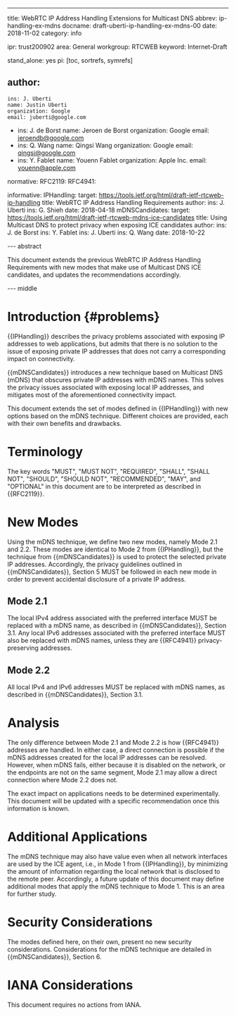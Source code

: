 ---
title: WebRTC IP Address Handling Extensions for Multicast DNS
abbrev: ip-handling-ex-mdns
docname: draft-uberti-ip-handling-ex-mdns-00
date: 2018-11-02
category: info

ipr: trust200902
area: General
workgroup: RTCWEB
keyword: Internet-Draft

stand_alone: yes
pi: [toc, sortrefs, symrefs]

author:
 -
    ins: J. Uberti
    name: Justin Uberti
    organization: Google
    email: juberti@google.com
 -
    ins: J. de Borst
    name: Jeroen de Borst
    organization: Google
    email: jeroendb@google.com
 -
    ins: Q. Wang
    name: Qingsi Wang
    organization: Google
    email: qingsi@google.com
 -
    ins: Y. Fablet
    name: Youenn Fablet
    organization: Apple Inc.
    email: youenn@apple.com

normative:
  RFC2119:
  RFC4941:

informative:
  IPHandling:
    target: https://tools.ietf.org/html/draft-ietf-rtcweb-ip-handling
    title:  WebRTC IP Address Handling Requirements
    author:
      ins: J. Uberti
      ins: G. Shieh
    date: 2018-04-18
  mDNSCandidates:
    target: https://tools.ietf.org/html/draft-ietf-rtcweb-mdns-ice-candidates
    title:  Using Multicast DNS to protect privacy when exposing ICE candidates
    author:
      ins: J. de Borst
      ins: Y. Fablet
      ins: J. Uberti
      ins: Q. Wang
    date: 2018-10-22

--- abstract

This document extends the previous WebRTC IP Address Handling Requirements
with new modes that make use of Multicast DNS ICE candidates, and updates
the recommendations accordingly.

--- middle

Introduction {#problems}
============

{{IPHandling}} describes the privacy problems associated with exposing IP
addresses to web applications, but admits that there is no solution to the issue
of exposing private IP addresses that does not carry a corresponding
impact on connectivity.

{{mDNSCandidates}} introduces a new technique based on Multicast DNS (mDNS) that
obscures private IP addresses with mDNS names. This solves the privacy issues
associated with exposing local IP addresses, and mitigates most of the
aforementioned connectivity impact.

This document extends the set of modes defined in {{IPHandling}} with new
options based on the mDNS technique. Different choices are provided, each
with their own benefits and drawbacks.

Terminology
===========

The key words "MUST", "MUST NOT", "REQUIRED", "SHALL", "SHALL NOT",
"SHOULD", "SHOULD NOT", "RECOMMENDED", "MAY", and "OPTIONAL" in this
document are to be interpreted as described in {{RFC2119}}.

New Modes
=========

Using the mDNS technique, we define two new modes, namely Mode 2.1 and 2.2.
These modes are identical to Mode 2 from {{IPHandling}}, but the technique from
{{mDNSCandidates}} is used to protect the selected private IP addresses.
Accordingly, the privacy guidelines outlined in {{mDNSCandidates}}, Section 5
MUST be followed in each new mode in order to prevent accidental disclosure
of a private IP address.

Mode 2.1
--------

The local IPv4 address associated with the preferred interface MUST be
replaced with a mDNS name, as described in {{mDNSCandidates}}, Section 3.1.
Any local IPv6 addresses associated with the preferred interface MUST also
be replaced with mDNS names, unless they are {{RFC4941}} privacy-preserving
addresses.

Mode 2.2
--------

All local IPv4 and IPv6 addresses MUST be replaced with mDNS names, as described
in {{mDNSCandidates}}, Section 3.1.

Analysis
========

The only difference between Mode 2.1 and Mode 2.2 is how {{RFC4941}} addresses
are handled. In either case, a direct connection is possible if the mDNS
addresses created for the local IP addresses can be resolved. However, when
mDNS fails, either because it is disabled on the network, or the endpoints
are not on the same segment, Mode 2.1 may allow a direct connection where
Mode 2.2 does not.

The exact impact on applications needs to be determined experimentally. This
document will be updated with a specific recommendation once this information
is known.

Additional Applications
=======================

The mDNS technique may also have value even when all network interfaces are
used by the ICE agent, i.e., in Mode 1 from {{IPHandling}}, by
minimizing the amount of information regarding the local network that is
disclosed to the remote peer. Accordingly, a future update of this document
may define additional modes that apply the mDNS technique to Mode 1.
This is an area for further study.

Security Considerations
=======================

The modes defined here, on their own, present no new security considerations.
Considerations for the mDNS technique are detailed in {{mDNSCandidates}},
Section 6.

IANA Considerations
===================

This document requires no actions from IANA.

